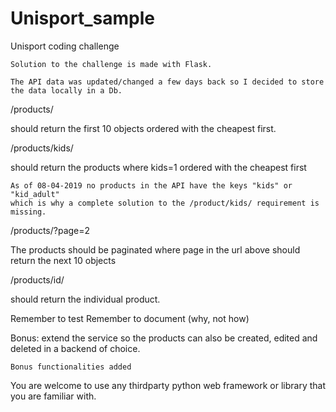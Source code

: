 # Unisport_sample
Unisport coding challenge


```
Solution to the challenge is made with Flask.

The API data was updated/changed a few days back so I decided to store the data locally in a Db.
```

/products/

should return the first 10 objects ordered with the cheapest first.

/products/kids/

should return the products where kids=1 ordered with the cheapest first

```
As of 08-04-2019 no products in the API have the keys "kids" or "kid_adult" 
which is why a complete solution to the /product/kids/ requirement is missing.

```

/products/?page=2

The products should be paginated where page in the url above should return the next 10 objects

/products/id/

should return the individual product.

Remember to test
Remember to document (why, not how)

Bonus:
extend the service so the products can also be created, edited and deleted in a backend of choice.

```
Bonus functionalities added
```

You are welcome to use any thirdparty python web framework or library that you are familiar with.

